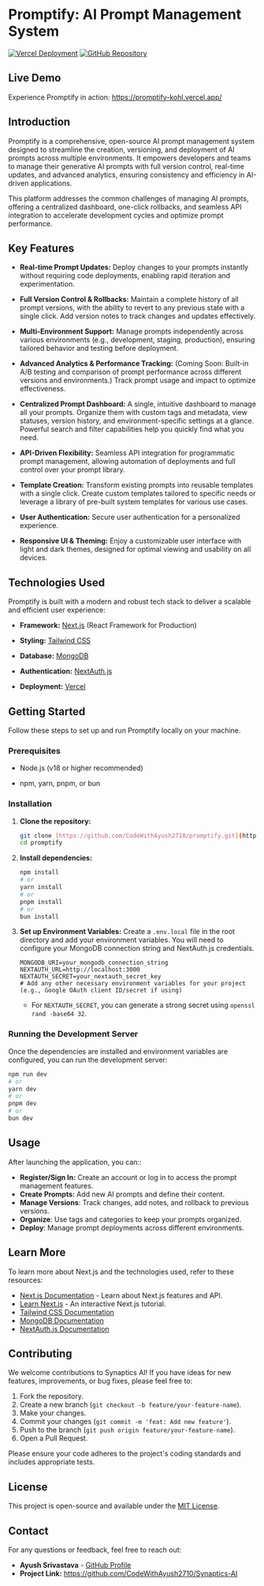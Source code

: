 # Promptify: AI Prompt Management System

[![Vercel Deployment](https://vercelbadge.vercel.app/api/CodeWithAyush2710/promptify)](https://promptify-kohl.vercel.app/)
[![GitHub Repository](https://img.shields.io/badge/GitHub-Repo-blue?style=flat&logo=github)](https://github.com/CodeWithAyush2710/promptify)

## Live Demo

Experience Promptify in action: https://promptify-kohl.vercel.app/

## Introduction

Promptify is a comprehensive, open-source AI prompt management system designed to streamline the creation, versioning, and deployment of AI prompts across multiple environments. It empowers developers and teams to manage their generative AI prompts with full version control, real-time updates, and advanced analytics, ensuring consistency and efficiency in AI-driven applications.

This platform addresses the common challenges of managing AI prompts, offering a centralized dashboard, one-click rollbacks, and seamless API integration to accelerate development cycles and optimize prompt performance.

## Key Features

* **Real-time Prompt Updates:** Deploy changes to your prompts instantly without requiring code deployments, enabling rapid iteration and experimentation.

* **Full Version Control & Rollbacks:** Maintain a complete history of all prompt versions, with the ability to revert to any previous state with a single click. Add version notes to track changes and updates effectively.

* **Multi-Environment Support:** Manage prompts independently across various environments (e.g., development, staging, production), ensuring tailored behavior and testing before deployment.

* **Advanced Analytics & Performance Tracking:** (Coming Soon: Built-in A/B testing and comparison of prompt performance across different versions and environments.) Track prompt usage and impact to optimize effectiveness.

* **Centralized Prompt Dashboard:** A single, intuitive dashboard to manage all your prompts. Organize them with custom tags and metadata, view statuses, version history, and environment-specific settings at a glance. Powerful search and filter capabilities help you quickly find what you need.

* **API-Driven Flexibility:** Seamless API integration for programmatic prompt management, allowing automation of deployments and full control over your prompt library.

* **Template Creation:** Transform existing prompts into reusable templates with a single click. Create custom templates tailored to specific needs or leverage a library of pre-built system templates for various use cases.

* **User Authentication:** Secure user authentication for a personalized experience.

* **Responsive UI & Theming:** Enjoy a customizable user interface with light and dark themes, designed for optimal viewing and usability on all devices.

## Technologies Used

Promptify is built with a modern and robust tech stack to deliver a scalable and efficient user experience:

* **Framework:** [Next.js](https://nextjs.org/) (React Framework for Production)

* **Styling:** [Tailwind CSS](https://tailwindcss.com/)

* **Database:** [MongoDB](https://www.mongodb.com/)

* **Authentication:** [NextAuth.js](https://next-auth.js.org/)

* **Deployment:** [Vercel](https://vercel.com/)

## Getting Started

Follow these steps to set up and run Promptify locally on your machine.

### Prerequisites

* Node.js (v18 or higher recommended)

* npm, yarn, pnpm, or bun

### Installation

1.  **Clone the repository:**

    ```bash
    git clone [https://github.com/CodeWithAyush2710/promptify.git](https://github.com/CodeWithAyush2710/promptify.git)
    cd promptify
    ```

2.  **Install dependencies:**

    ```bash
    npm install
    # or
    yarn install
    # or
    pnpm install
    # or
    bun install
    ```

3.  **Set up Environment Variables:**
    Create a `.env.local` file in the root directory and add your environment variables. You will need to configure your MongoDB connection string and NextAuth.js credentials.

    ```
    MONGODB_URI=your_mongodb_connection_string
    NEXTAUTH_URL=http://localhost:3000
    NEXTAUTH_SECRET=your_nextauth_secret_key
    # Add any other necessary environment variables for your project (e.g., Google OAuth client ID/secret if using)
    ```

    * For `NEXTAUTH_SECRET`, you can generate a strong secret using `openssl rand -base64 32`.

### Running the Development Server

Once the dependencies are installed and environment variables are configured, you can run the development server:

```bash
npm run dev
# or
yarn dev
# or
pnpm dev
# or
bun dev
```

## Usage

After launching the application, you can::

* **Register/Sign In:** Create an account or log in to access the prompt management features.
* **Create Prompts:** Add new AI prompts and define their content.
* **Manage Versions**: Track changes, add notes, and rollback to previous versions.
* **Organize**: Use tags and categories to keep your prompts organized.
* **Deploy**: Manage prompt deployments across different environments.

## Learn More

To learn more about Next.js and the technologies used, refer to these resources:
* [Next.js Documentation](https://nextjs.org/docs) - Learn about Next.js features and API.
* [Learn Next.js](https://nextjs.org/learn) - An interactive Next.js tutorial.
* [Tailwind CSS Documentation](https://tailwindcss.com/docs)
* [MongoDB Documentation](https://docs.mongodb.com/)
* [NextAuth.js Documentation](https://www.google.com/search?q=https://next-auth.js.org/docs)


## Contributing

We welcome contributions to Synaptics AI! If you have ideas for new features, improvements, or bug fixes, please feel free to:

1.  Fork the repository.
2.  Create a new branch (`git checkout -b feature/your-feature-name`).
3.  Make your changes.
4.  Commit your changes (`git commit -m 'feat: Add new feature'`).
5.  Push to the branch (`git push origin feature/your-feature-name`).
6.  Open a Pull Request.

Please ensure your code adheres to the project's coding standards and includes appropriate tests.

## License

This project is open-source and available under the [MIT License](https://opensource.org/licenses/MIT). 

## Contact

For any questions or feedback, feel free to reach out:

* **Ayush Srivastava** - [GitHub Profile](https://github.com/CodeWithAyush2710)
* **Project Link:** <https://github.com/CodeWithAyush2710/Synaptics-AI>

